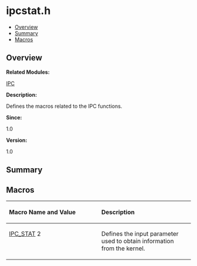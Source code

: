 # ipcstat.h<a name="EN-US_TOPIC_0000001054748007"></a>

-   [Overview](#section1683384180165627)
-   [Summary](#section1092590116165627)
-   [Macros](#define-members)

## **Overview**<a name="section1683384180165627"></a>

**Related Modules:**

[IPC](ipc.md)

**Description:**

Defines the macros related to the IPC functions. 

**Since:**

1.0

**Version:**

1.0

## **Summary**<a name="section1092590116165627"></a>

## Macros<a name="define-members"></a>

<a name="table1194907913165627"></a>
<table><thead align="left"><tr id="row407418946165627"><th class="cellrowborder" valign="top" width="50%" id="mcps1.1.3.1.1"><p id="p70602386165627"><a name="p70602386165627"></a><a name="p70602386165627"></a>Macro Name and Value</p>
</th>
<th class="cellrowborder" valign="top" width="50%" id="mcps1.1.3.1.2"><p id="p2064224038165627"><a name="p2064224038165627"></a><a name="p2064224038165627"></a>Description</p>
</th>
</tr>
</thead>
<tbody><tr id="row838189005165627"><td class="cellrowborder" valign="top" width="50%" headers="mcps1.1.3.1.1 "><p id="p1665740784165627"><a name="p1665740784165627"></a><a name="p1665740784165627"></a><a href="ipc.md#ga16a91ee69c3cb6bfec425e1bfd5edd18">IPC_STAT</a>   2</p>
</td>
<td class="cellrowborder" valign="top" width="50%" headers="mcps1.1.3.1.2 "><p id="p203737693165627"><a name="p203737693165627"></a><a name="p203737693165627"></a>Defines the input parameter used to obtain information from the kernel. </p>
</td>
</tr>
</tbody>
</table>

